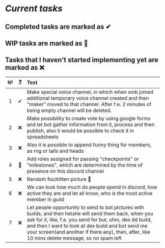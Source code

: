 # *Current tasks*

## Completed tasks are marked as ✔
## WIP tasks are marked as 🚀
## Tasks that I haven't started implementing yet are marked as ❌

|№|<abbr title="Progress">❓</abbr>|Text
|:-:|:-:|:-|
|1| ✔ | Make special voice channel, in which when smb joined additional temporary voice channel created and then "maker" moved to that channel. After f.e. 2 minutes of being empty channel will be deleted.
|2| ❌ | Make possibility to create vote by using google forms and let bot gather information from it, process and then publish, also it would be possible to check it in spreadsheets
|3| ❌ | Also it is possible to append funny thing for members, as rng or tails and heads
|4| 🚀 | Add roles assigned for passing "checkpoints" or "milestones", which are determined by the time of presence on this discord channel
|5| ❌ | Random fox/kitten picture 🙂
|6| ❌ | We can look how much do people spend in discord, how active they are and let all know, who is the most active member in guild
|7| ❌ | Let people opportunity to send to bot pictures with builds, and then he\she will send them back, when you ask for it, like, f.e. you send for but, uhm, dex dd build, and then I want to look at dex build and bot send me your screen(and another if there any), then, after, like 10 mins delete message, so no spam left